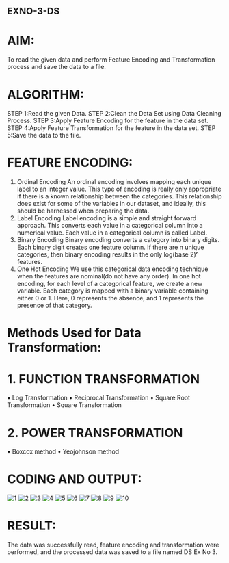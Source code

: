 ## EXNO-3-DS

# AIM:
To read the given data and perform Feature Encoding and Transformation process and save the data to a file.

# ALGORITHM:
STEP 1:Read the given Data.
STEP 2:Clean the Data Set using Data Cleaning Process.
STEP 3:Apply Feature Encoding for the feature in the data set.
STEP 4:Apply Feature Transformation for the feature in the data set.
STEP 5:Save the data to the file.

# FEATURE ENCODING:
1. Ordinal Encoding
An ordinal encoding involves mapping each unique label to an integer value. This type of encoding is really only appropriate if there is a known relationship between the categories. This relationship does exist for some of the variables in our dataset, and ideally, this should be harnessed when preparing the data.
2. Label Encoding
Label encoding is a simple and straight forward approach. This converts each value in a categorical column into a numerical value. Each value in a categorical column is called Label.
3. Binary Encoding
Binary encoding converts a category into binary digits. Each binary digit creates one feature column. If there are n unique categories, then binary encoding results in the only log(base 2)ⁿ features.
4. One Hot Encoding
We use this categorical data encoding technique when the features are nominal(do not have any order). In one hot encoding, for each level of a categorical feature, we create a new variable. Each category is mapped with a binary variable containing either 0 or 1. Here, 0 represents the absence, and 1 represents the presence of that category.

# Methods Used for Data Transformation:
  # 1. FUNCTION TRANSFORMATION
• Log Transformation
• Reciprocal Transformation
• Square Root Transformation
• Square Transformation
  # 2. POWER TRANSFORMATION
• Boxcox method
• Yeojohnson method

# CODING AND OUTPUT:
![1](https://github.com/user-attachments/assets/b984621b-4c52-4ec8-a41f-0a875f0df12b)
![2](https://github.com/user-attachments/assets/66bcfa98-2994-4036-ae34-a1bcfd62592e)
![3](https://github.com/user-attachments/assets/c51d93b8-d181-48f7-853a-1c0b5e621a60)
![4](https://github.com/user-attachments/assets/97305da5-35eb-4edf-86b7-e9d934bea7e6)
![5](https://github.com/user-attachments/assets/ae89106f-f34a-424f-9ac6-5581b61204ef)
![6](https://github.com/user-attachments/assets/cbcdc54d-33d3-45bf-b3e6-6721288db1c4)
![7](https://github.com/user-attachments/assets/d10a71cf-f14b-4a48-bccf-7c0687b5a0d2)
![8](https://github.com/user-attachments/assets/42df7283-8747-4a41-960b-cc35d0a6bd24)
![9](https://github.com/user-attachments/assets/0cdfabb9-60da-4a46-a5a9-36298adff1e6)
![10](https://github.com/user-attachments/assets/09b6a575-eb74-417d-816f-af81a4f0d8b1)

# RESULT:
The data was successfully read, feature encoding and transformation were performed, and the processed data was saved to a file named DS Ex No 3.
       
